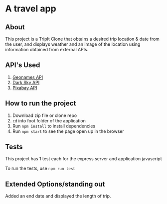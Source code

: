 # A travel app

## About

This project is a TripIt Clone that obtains a desired trip location & date from the user, and displays weather and an image of the location using information obtained from
external APIs.

## API's Used

1. [Geonames API](http://www.geonames.org/)
2. [Dark Sky API](https://darksky.net/dev)
3. [Pixabay API](https://pixabay.com/service/about/api/)

## How to run the project

1. Download zip file or clone repo
2. `cd` into foot folder of the application
3. Run `npm install` to install dependencies
4. Run `npm start` to see the page open up in the browser

## Tests

This project has 1 test each for the express server and application javascript

To run the tests, use `npm run test`

## Extended Options/standing out

Added an end date and displayed the length of trip.
